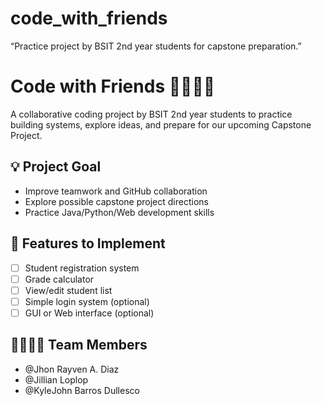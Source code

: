# code_with_friends
“Practice project by BSIT 2nd year students for capstone preparation.”
# Code with Friends 👨‍💻👩‍💻

A collaborative coding project by BSIT 2nd year students to practice building systems, explore ideas, and prepare for our upcoming Capstone Project.

## 💡 Project Goal

- Improve teamwork and GitHub collaboration
- Explore possible capstone project directions
- Practice Java/Python/Web development skills

## 🧩 Features to Implement

- [ ] Student registration system
- [ ] Grade calculator
- [ ] View/edit student list
- [ ] Simple login system (optional)
- [ ] GUI or Web interface (optional)

## 👨‍👩‍👧‍👦 Team Members
- @Jhon Rayven A. Diaz
- @Jillian Loplop
- @KyleJohn Barros Dullesco

